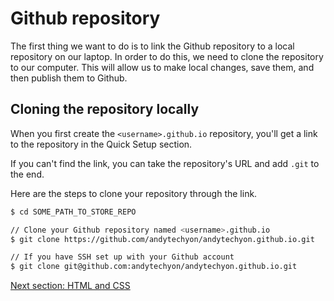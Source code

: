 # Github repository

The first thing we want to do is to link the Github repository to a local repository on our laptop. In order to do this, we need to clone the repository to our computer. This will allow us to make local changes, save them, and then publish them to Github.

## Cloning the repository locally

When you first create the `<username>.github.io` repository, you'll get a link
to the repository in the Quick Setup section. 

If you can't find the link, you can take the repository's URL and add `.git` to the end.

Here are the steps to clone your repository through the link. 
```bash
$ cd SOME_PATH_TO_STORE_REPO

// Clone your Github repository named <username>.github.io
$ git clone https://github.com/andytechyon/andytechyon.github.io.git

// If you have SSH set up with your Github account
$ git clone git@github.com:andytechyon/andytechyon.github.io.git
```

[Next section: HTML and CSS](https://github.com/andytechyon/techyon/blob/master/resources/02-HTML-and-CSS.md)
